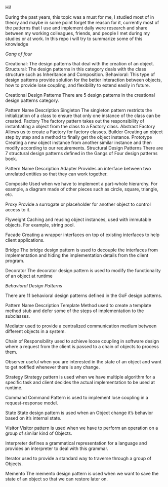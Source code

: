 Hi!

During the past years, this topic was a must for me, I studied most of in theory and maybe in some point forget the reason for it, currently most of the patterns that I use and implement daily were research and share between my working colleagues, friends, and people I met during my studies or at work.
In this repo i will try to summarize some of this knowledge


*Gang of four*
 
Creational: The design patterns that deal with the creation of an object.
Structural: The design patterns in this category deals with the class structure such as Inheritance and Composition.
Behavioral: This type of design patterns provide solution for the better interaction between objects, how to provide lose coupling, and flexibility to extend easily in future.

Creational Design Patterns
There are 5 design patterns in the creational design patterns category.

Pattern Name	Description
Singleton	The singleton pattern restricts the initialization of a class to ensure that only one instance of the class can be created.
Factory	The factory pattern takes out the responsibility of instantiating a object from the class to a Factory class.
Abstract Factory	Allows us to create a Factory for factory classes.
Builder	Creating an object step by step and a method to finally get the object instance.
Prototype	Creating a new object instance from another similar instance and then modify according to our requirements.
Structural Design Patterns
There are 7 structural design patterns defined in the Gangs of Four design patterns book.

Pattern Name	Description
Adapter	Provides an interface between two unrelated entities so that they can work together.

Composite	Used when we have to implement a part-whole hierarchy. For example, a diagram made of other pieces such as circle, square, triangle, etc.

Proxy	Provide a surrogate or placeholder for another object to control access to it.

Flyweight	Caching and reusing object instances, used with immutable objects. For example, string pool.

Facade	Creating a wrapper interfaces on top of existing interfaces to help client applications.

Bridge	The bridge design pattern is used to decouple the interfaces from implementation and hiding the implementation details from the client program.

Decorator	The decorator design pattern is used to modify the functionality of an object at runtime

*Behavioral Design Patterns*

There are 11 behavioral design patterns defined in the GoF design patterns.

Pattern Name	Description
Template Method	used to create a template method stub and defer some of the steps of implementation to the subclasses.

Mediator	used to provide a centralized communication medium between different objects in a system.

Chain of Responsibility	used to achieve loose coupling in software design where a request from the client is passed to a chain of objects to process them.

Observer	useful when you are interested in the state of an object and want to get notified whenever there is any change.

Strategy	Strategy pattern is used when we have multiple algorithm for a specific task and client decides the actual implementation to be used at runtime.

Command	Command Pattern is used to implement lose coupling in a request-response model.

State	State design pattern is used when an Object change it’s behavior based on it’s internal state.

Visitor	Visitor pattern is used when we have to perform an operation on a group of similar kind of Objects.

Interpreter	defines a grammatical representation for a language and provides an interpreter to deal with this grammar.

Iterator	used to provide a standard way to traverse through a group of Objects.

Memento	The memento design pattern is used when we want to save the state of an object so that we can restore later on.

